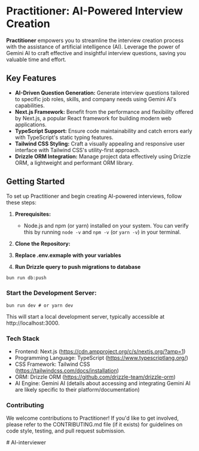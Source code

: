 # Practitioner: AI-Powered Interview Creation

**Practitioner** empowers you to streamline the interview creation process with the assistance of artificial intelligence (AI). Leverage the power of Gemini AI to craft effective and insightful interview questions, saving you valuable time and effort.

## Key Features

- **AI-Driven Question Generation:** Generate interview questions tailored to specific job roles, skills, and company needs using Gemini AI's capabilities.
- **Next.js Framework:** Benefit from the performance and flexibility offered by Next.js, a popular React framework for building modern web applications.
- **TypeScript Support:** Ensure code maintainability and catch errors early with TypeScript's static typing features.
- **Tailwind CSS Styling:** Craft a visually appealing and responsive user interface with Tailwind CSS's utility-first approach.
- **Drizzle ORM Integration:** Manage project data effectively using Drizzle ORM, a lightweight and performant ORM library.

## Getting Started

To set up Practitioner and begin creating AI-powered interviews, follow these steps:

1. **Prerequisites:**
   - Node.js and npm (or yarn) installed on your system. You can verify this by running `node -v` and `npm -v` (or `yarn -v`) in your terminal.

2. **Clone the Repository:**

3. **Replace .env.exmaple with your variables**

4. **Run Drizzle query to push migrations to database**
```bash 
bun run db:push
```

### Start the Development Server:

```
bun run dev # or yarn dev
```

This will start a local development server, typically accessible at http://localhost:3000.

### Tech Stack
- Frontend: Next.js (https://cdn.ampproject.org/c/s/nextjs.org/?amp=1)
- Programming Language: TypeScript (https://www.typescriptlang.org/)
- CSS Framework: Tailwind CSS (https://tailwindcss.com/docs/installation)
- ORM: Drizzle ORM (https://github.com/drizzle-team/drizzle-orm)
- AI Engine: Gemini AI (details about accessing and integrating Gemini AI are likely specific to their platform/documentation)


### Contributing
We welcome contributions to Practitioner! If you'd like to get involved, please refer to the CONTRIBUTING.md file (if it exists) for guidelines on code style, testing, and pull request submission.

#   A I - i n t e r v i e w e r  
 